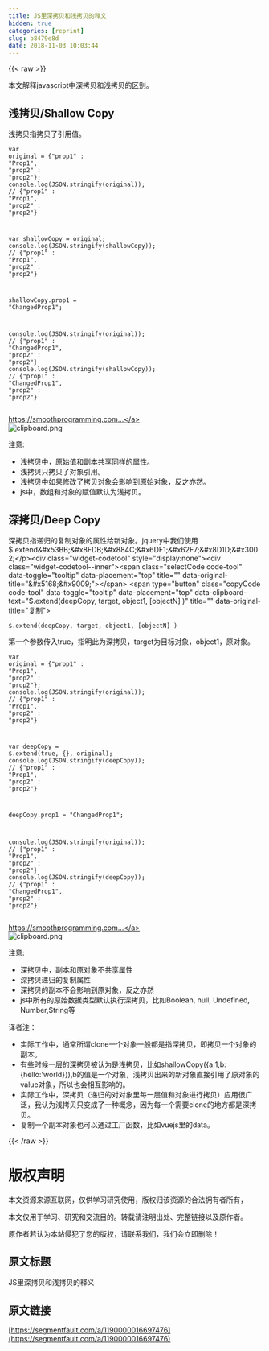```yaml
---
title: JS里深拷贝和浅拷贝的释义
hidden: true
categories: [reprint]
slug: b8479e8d
date: 2018-11-03 10:03:44
---
```


{{< raw >}}
<p>&#x672C;&#x6587;&#x89E3;&#x91CA;javascript&#x4E2D;&#x6DF1;&#x62F7;&#x8D1D;&#x548C;&#x6D45;&#x62F7;&#x8D1D;&#x7684;&#x533A;&#x522B;&#x3002;</p><h2 id="articleHeader0">&#x6D45;&#x62F7;&#x8D1D;/Shallow Copy</h2><p>&#x6D45;&#x62F7;&#x8D1D;&#x6307;&#x62F7;&#x8D1D;&#x4E86;&#x5F15;&#x7528;&#x503C;&#x3002;</p><div class="widget-codetool" style="display:none"><div class="widget-codetool--inner"><span class="selectCode code-tool" data-toggle="tooltip" data-placement="top" title="" data-original-title="&#x5168;&#x9009;"></span> <span type="button" class="copyCode code-tool" data-toggle="tooltip" data-placement="top" data-clipboard-text="var original = {&quot;prop1&quot; : &quot;Prop1&quot;, &quot;prop2&quot; : &quot;prop2&quot;};
console.log(JSON.stringify(original));
// {&quot;prop1&quot; : &quot;Prop1&quot;, &quot;prop2&quot; : &quot;prop2&quot;}

var shallowCopy = original;
console.log(JSON.stringify(shallowCopy));
// {&quot;prop1&quot; : &quot;Prop1&quot;, &quot;prop2&quot; : &quot;prop2&quot;}

shallowCopy.prop1 = &quot;ChangedProp1&quot;;

console.log(JSON.stringify(original));
// {&quot;prop1&quot; : &quot;ChangedProp1&quot;, &quot;prop2&quot; : &quot;prop2&quot;}
console.log(JSON.stringify(shallowCopy));
// {&quot;prop1&quot; : &quot;ChangedProp1&quot;, &quot;prop2&quot; : &quot;prop2&quot;}" title="" data-original-title="&#x590D;&#x5236;"></span> <span type="button" class="saveToNote code-tool" data-toggle="tooltip" data-placement="top" title="" data-original-title="&#x653E;&#x8FDB;&#x7B14;&#x8BB0;"></span></div></div><pre class="hljs maxima"><code><span class="hljs-built_in">var</span> original = {<span class="hljs-string">&quot;prop1&quot;</span> : <span class="hljs-string">&quot;Prop1&quot;</span>, <span class="hljs-string">&quot;prop2&quot;</span> : <span class="hljs-string">&quot;prop2&quot;</span>};
console.<span class="hljs-built_in">log</span>(JSON.stringify(original));
// {<span class="hljs-string">&quot;prop1&quot;</span> : <span class="hljs-string">&quot;Prop1&quot;</span>, <span class="hljs-string">&quot;prop2&quot;</span> : <span class="hljs-string">&quot;prop2&quot;</span>}

<span class="hljs-built_in">var</span> shallowCopy = original;
console.<span class="hljs-built_in">log</span>(JSON.stringify(shallowCopy));
// {<span class="hljs-string">&quot;prop1&quot;</span> : <span class="hljs-string">&quot;Prop1&quot;</span>, <span class="hljs-string">&quot;prop2&quot;</span> : <span class="hljs-string">&quot;prop2&quot;</span>}

shallowCopy.prop1 = <span class="hljs-string">&quot;ChangedProp1&quot;</span>;

console.<span class="hljs-built_in">log</span>(JSON.stringify(original));
// {<span class="hljs-string">&quot;prop1&quot;</span> : <span class="hljs-string">&quot;ChangedProp1&quot;</span>, <span class="hljs-string">&quot;prop2&quot;</span> : <span class="hljs-string">&quot;prop2&quot;</span>}
console.<span class="hljs-built_in">log</span>(JSON.stringify(shallowCopy));
// {<span class="hljs-string">&quot;prop1&quot;</span> : <span class="hljs-string">&quot;ChangedProp1&quot;</span>, <span class="hljs-string">&quot;prop2&quot;</span> : <span class="hljs-string">&quot;prop2&quot;</span>}</code></pre><p><a href="https://smoothprogramming.com/wp-content/uploads/ShallowCopy.png" rel="nofollow noreferrer" target="_blank">https://smoothprogramming.com...</a><br><span class="img-wrap"><img data-src="/img/bVbidR4?w=640&amp;h=480" src="https://static.alili.tech/img/bVbidR4?w=640&amp;h=480" alt="clipboard.png" title="clipboard.png" style="cursor:pointer;display:inline"></span></p><p>&#x6CE8;&#x610F;:</p><ul><li>&#x6D45;&#x62F7;&#x8D1D;&#x4E2D;&#xFF0C;&#x539F;&#x59CB;&#x503C;&#x548C;&#x526F;&#x672C;&#x5171;&#x4EAB;&#x540C;&#x6837;&#x7684;&#x5C5E;&#x6027;&#x3002;</li><li>&#x6D45;&#x62F7;&#x8D1D;&#x53EA;&#x62F7;&#x8D1D;&#x4E86;&#x5BF9;&#x8C61;&#x5F15;&#x7528;&#x3002;</li><li>&#x6D45;&#x62F7;&#x8D1D;&#x4E2D;&#x5982;&#x679C;&#x4FEE;&#x6539;&#x4E86;&#x62F7;&#x8D1D;&#x5BF9;&#x8C61;&#x4F1A;&#x5F71;&#x54CD;&#x5230;&#x539F;&#x59CB;&#x5BF9;&#x8C61;&#xFF0C;&#x53CD;&#x4E4B;&#x4EA6;&#x7136;&#x3002;</li><li>js&#x4E2D;&#xFF0C;&#x6570;&#x7EC4;&#x548C;&#x5BF9;&#x8C61;&#x7684;&#x8D4B;&#x503C;&#x9ED8;&#x8BA4;&#x4E3A;&#x6D45;&#x62F7;&#x8D1D;&#x3002;</li></ul><h2 id="articleHeader1">&#x6DF1;&#x62F7;&#x8D1D;/Deep Copy</h2><p>&#x6DF1;&#x62F7;&#x8D1D;&#x6307;&#x9012;&#x5F52;&#x7684;&#x590D;&#x5236;&#x5BF9;&#x8C61;&#x7684;&#x5C5E;&#x6027;&#x7ED9;&#x65B0;&#x5BF9;&#x8C61;&#x3002;jquery&#x4E2D;&#x6211;&#x4EEC;&#x4F7F;&#x7528;$.extend&#x53BB;&#x8FDB;&#x884C;&#x6DF1;&#x62F7;&#x8D1D;&#x3002;</p><div class="widget-codetool" style="display:none"><div class="widget-codetool--inner"><span class="selectCode code-tool" data-toggle="tooltip" data-placement="top" title="" data-original-title="&#x5168;&#x9009;"></span> <span type="button" class="copyCode code-tool" data-toggle="tooltip" data-placement="top" data-clipboard-text="$.extend(deepCopy, target, object1, [objectN] )" title="" data-original-title="&#x590D;&#x5236;"></span> <span type="button" class="saveToNote code-tool" data-toggle="tooltip" data-placement="top" title="" data-original-title="&#x653E;&#x8FDB;&#x7B14;&#x8BB0;"></span></div></div><pre class="hljs accesslog"><code style="word-break:break-word;white-space:initial">$.extend(deepCopy, target, object1, <span class="hljs-string">[objectN]</span> )</code></pre><p>&#x7B2C;&#x4E00;&#x4E2A;&#x53C2;&#x6570;&#x4F20;&#x5165;true&#xFF0C;&#x6307;&#x660E;&#x6B64;&#x4E3A;&#x6DF1;&#x62F7;&#x8D1D;&#xFF0C;target&#x4E3A;&#x76EE;&#x6807;&#x5BF9;&#x8C61;&#xFF0C;object1&#xFF0C;&#x539F;&#x5BF9;&#x8C61;&#x3002;</p><div class="widget-codetool" style="display:none"><div class="widget-codetool--inner"><span class="selectCode code-tool" data-toggle="tooltip" data-placement="top" title="" data-original-title="&#x5168;&#x9009;"></span> <span type="button" class="copyCode code-tool" data-toggle="tooltip" data-placement="top" data-clipboard-text="var original = {&quot;prop1&quot; : &quot;Prop1&quot;, &quot;prop2&quot; : &quot;prop2&quot;};
console.log(JSON.stringify(original));
// {&quot;prop1&quot; : &quot;Prop1&quot;, &quot;prop2&quot; : &quot;prop2&quot;}

var deepCopy = $.extend(true, {}, original);
console.log(JSON.stringify(deepCopy));
// {&quot;prop1&quot; : &quot;Prop1&quot;, &quot;prop2&quot; : &quot;prop2&quot;}

deepCopy.prop1 = &quot;ChangedProp1&quot;;

console.log(JSON.stringify(original));
// {&quot;prop1&quot; : &quot;Prop1&quot;, &quot;prop2&quot; : &quot;prop2&quot;}
console.log(JSON.stringify(deepCopy));
// {&quot;prop1&quot; : &quot;ChangedProp1&quot;, &quot;prop2&quot; : &quot;prop2&quot;}
" title="" data-original-title="&#x590D;&#x5236;"></span> <span type="button" class="saveToNote code-tool" data-toggle="tooltip" data-placement="top" title="" data-original-title="&#x653E;&#x8FDB;&#x7B14;&#x8BB0;"></span></div></div><pre class="hljs maxima"><code><span class="hljs-built_in">var</span> original = {<span class="hljs-string">&quot;prop1&quot;</span> : <span class="hljs-string">&quot;Prop1&quot;</span>, <span class="hljs-string">&quot;prop2&quot;</span> : <span class="hljs-string">&quot;prop2&quot;</span>};
console.<span class="hljs-built_in">log</span>(JSON.stringify(original));
// {<span class="hljs-string">&quot;prop1&quot;</span> : <span class="hljs-string">&quot;Prop1&quot;</span>, <span class="hljs-string">&quot;prop2&quot;</span> : <span class="hljs-string">&quot;prop2&quot;</span>}

<span class="hljs-built_in">var</span> deepCopy = $.extend(<span class="hljs-literal">true</span>, {}, original);
console.<span class="hljs-built_in">log</span>(JSON.stringify(deepCopy));
// {<span class="hljs-string">&quot;prop1&quot;</span> : <span class="hljs-string">&quot;Prop1&quot;</span>, <span class="hljs-string">&quot;prop2&quot;</span> : <span class="hljs-string">&quot;prop2&quot;</span>}

deepCopy.prop1 = <span class="hljs-string">&quot;ChangedProp1&quot;</span>;

console.<span class="hljs-built_in">log</span>(JSON.stringify(original));
// {<span class="hljs-string">&quot;prop1&quot;</span> : <span class="hljs-string">&quot;Prop1&quot;</span>, <span class="hljs-string">&quot;prop2&quot;</span> : <span class="hljs-string">&quot;prop2&quot;</span>}
console.<span class="hljs-built_in">log</span>(JSON.stringify(deepCopy));
// {<span class="hljs-string">&quot;prop1&quot;</span> : <span class="hljs-string">&quot;ChangedProp1&quot;</span>, <span class="hljs-string">&quot;prop2&quot;</span> : <span class="hljs-string">&quot;prop2&quot;</span>}
</code></pre><p><a href="https://smoothprogramming.com/wp-content/uploads/DeepCopy.png" rel="nofollow noreferrer" target="_blank">https://smoothprogramming.com...</a><br><span class="img-wrap"><img data-src="/img/bVbidWf?w=640&amp;h=480" src="https://static.alili.tech/img/bVbidWf?w=640&amp;h=480" alt="clipboard.png" title="clipboard.png" style="cursor:pointer;display:inline"></span></p><p>&#x6CE8;&#x610F;:</p><ul><li>&#x6DF1;&#x62F7;&#x8D1D;&#x4E2D;&#xFF0C;&#x526F;&#x672C;&#x548C;&#x539F;&#x5BF9;&#x8C61;&#x4E0D;&#x5171;&#x4EAB;&#x5C5E;&#x6027;</li><li>&#x6DF1;&#x62F7;&#x8D1D;&#x9012;&#x5F52;&#x7684;&#x590D;&#x5236;&#x5C5E;&#x6027;</li><li>&#x6DF1;&#x62F7;&#x8D1D;&#x7684;&#x526F;&#x672C;&#x4E0D;&#x4F1A;&#x5F71;&#x54CD;&#x5230;&#x539F;&#x5BF9;&#x8C61;&#xFF0C;&#x53CD;&#x4E4B;&#x4EA6;&#x7136;</li><li>js&#x4E2D;&#x6240;&#x6709;&#x7684;&#x539F;&#x59CB;&#x6570;&#x636E;&#x7C7B;&#x578B;&#x9ED8;&#x8BA4;&#x6267;&#x884C;&#x6DF1;&#x62F7;&#x8D1D;&#xFF0C;&#x6BD4;&#x5982;Boolean, null, Undefined, Number,String&#x7B49;</li></ul><p>&#x8BD1;&#x8005;&#x6CE8;&#xFF1A;</p><ul><li>&#x5B9E;&#x9645;&#x5DE5;&#x4F5C;&#x4E2D;&#xFF0C;&#x901A;&#x5E38;&#x6240;&#x8C13;clone&#x4E00;&#x4E2A;&#x5BF9;&#x8C61;&#x4E00;&#x822C;&#x90FD;&#x662F;&#x6307;&#x6DF1;&#x62F7;&#x8D1D;&#xFF0C;&#x5373;&#x62F7;&#x8D1D;&#x4E00;&#x4E2A;&#x5BF9;&#x8C61;&#x7684;&#x526F;&#x672C;&#x3002;</li><li>&#x6709;&#x4E9B;&#x65F6;&#x5019;&#x4E00;&#x5C42;&#x7684;&#x6DF1;&#x62F7;&#x8D1D;&#x88AB;&#x8BA4;&#x4E3A;&#x662F;&#x6D45;&#x62F7;&#x8D1D;&#xFF0C;&#x6BD4;&#x5982;shallowCopy({a:1,b:{hello:&apos;world}}),b&#x7684;&#x503C;&#x662F;&#x4E00;&#x4E2A;&#x5BF9;&#x8C61;&#xFF0C;&#x6D45;&#x62F7;&#x8D1D;&#x51FA;&#x6765;&#x7684;&#x65B0;&#x5BF9;&#x8C61;&#x76F4;&#x63A5;&#x5F15;&#x7528;&#x4E86;&#x539F;&#x5BF9;&#x8C61;&#x7684;value&#x5BF9;&#x8C61;&#xFF0C;&#x6240;&#x4EE5;&#x4E5F;&#x4F1A;&#x76F8;&#x4E92;&#x5F71;&#x54CD;&#x7684;&#x3002;</li><li>&#x5B9E;&#x9645;&#x5DE5;&#x4F5C;&#x4E2D;&#xFF0C;&#x6DF1;&#x62F7;&#x8D1D;&#xFF08;&#x9012;&#x5F52;&#x7684;&#x5BF9;&#x5BF9;&#x8C61;&#x91CC;&#x6BCF;&#x4E00;&#x5C42;&#x503C;&#x548C;&#x5BF9;&#x8C61;&#x8FDB;&#x884C;&#x62F7;&#x8D1D;&#xFF09;&#x5E94;&#x7528;&#x5F88;&#x5E7F;&#x6CDB;&#xFF0C;&#x6211;&#x8BA4;&#x4E3A;&#x6D45;&#x62F7;&#x8D1D;&#x53EA;&#x53D8;&#x6210;&#x4E86;&#x4E00;&#x79CD;&#x6982;&#x5FF5;&#xFF0C;&#x56E0;&#x4E3A;&#x6BCF;&#x4E00;&#x4E2A;&#x9700;&#x8981;clone&#x7684;&#x5730;&#x65B9;&#x90FD;&#x662F;&#x6DF1;&#x62F7;&#x8D1D;&#x3002;</li><li>&#x590D;&#x5236;&#x4E00;&#x4E2A;&#x526F;&#x672C;&#x5BF9;&#x8C61;&#x4E5F;&#x53EF;&#x4EE5;&#x901A;&#x8FC7;&#x5DE5;&#x5382;&#x51FD;&#x6570;&#xFF0C;&#x6BD4;&#x5982;vuejs&#x91CC;&#x7684;data&#x3002;</li></ul>
{{< /raw >}}

# 版权声明
本文资源来源互联网，仅供学习研究使用，版权归该资源的合法拥有者所有，

本文仅用于学习、研究和交流目的。转载请注明出处、完整链接以及原作者。 

原作者若认为本站侵犯了您的版权，请联系我们，我们会立即删除！

## 原文标题
JS里深拷贝和浅拷贝的释义

## 原文链接
[https://segmentfault.com/a/1190000016697476](https://segmentfault.com/a/1190000016697476)

